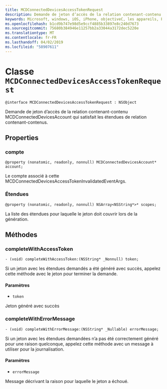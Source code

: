 ```yaml
---
title: MCDConnectedDevicesAccessTokenRequest
description: Demande de jeton d’accès de la relation contenant-contenu MCDConnectedDevicesAccount qui satisfait les étendues de relation contenant-contenus.
keywords: Microsoft, windows, iOS, iPhone, objectiveC, les appareils, Project Rome connectés
ms.openlocfilehash: b1cd9b747e98d5e9ccf4885b33897e8c240d7673
ms.sourcegitcommit: 75680b384946e11257bb2a33044a3172dec5220e
ms.translationtype: MT
ms.contentlocale: fr-FR
ms.lasthandoff: 04/02/2019
ms.locfileid: "58907611"
---
```

# <a name="class-mcdconnecteddevicesaccesstokenrequest"></a>Classe `MCDConnectedDevicesAccessTokenRequest` 

```
@interface MCDConnectedDevicesAccessTokenRequest : NSObject
```  
Demande de jeton d’accès de la relation contenant-contenu MCDConnectedDevicesAccount qui satisfait les étendues de relation contenant-contenus.

## <a name="properties"></a>Properties

### <a name="account"></a>compte
`@property (nonatomic, readonly, nonnull) MCDConnectedDevicesAccount* account;`

Le compte associé à cette MCDConnectedDevicesAccessTokenInvalidatedEventArgs.

### <a name="scopes"></a>Étendues
`@property (nonatomic, readonly, nonnull) NSArray<NSString*>* scopes;`

La liste des étendues pour laquelle le jeton doit couvrir lors de la génération.

## <a name="methods"></a>Méthodes

### <a name="completewithaccesstoken"></a>completeWithAccessToken
`- (void) completeWithAccessToken:(NSString* _Nonnull) token;`

Si un jeton avec les étendues demandés a été généré avec succès, appelez cette méthode avec le jeton pour terminer la demande.

#### <a name="parameters"></a>Paramètres 
* `token` 

Jeton généré avec succès

### <a name="completewitherrormessage"></a>completeWithErrorMessage
`- (void) completeWithErrorMessage:(NSString* _Nullable) errorMessage;`

Si un jeton avec les étendues demandées n’a pas été correctement généré pour une raison quelconque, appelez cette méthode avec un message à utiliser pour la journalisation.

#### <a name="parameters"></a>Paramètres 
* `errorMessage`

Message décrivant la raison pour laquelle le jeton a échoué.